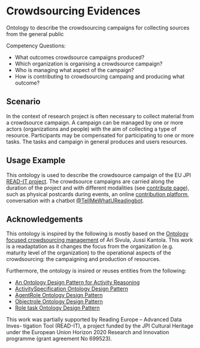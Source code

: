 # Crowdsourcing Evidences
Ontology to describe the crowdsourcing campaigns for collecting sources from the general public

Competency Questions:

- What outcomes crowdsource campaigns produced?
- Which organization is organising a crowdsource campaign?
- Who is managing what aspect of the campaign?
- How is contributing to crowdsourcing campaing and producing what outcome?

## Scenario
In the context of research project is often necessary to collect material from a crowdsource campaign. A campaign can be managed by one or more actors (organizations and people) with the aim of collecting a type of resource. Participants may be compensated for participating to one or more tasks. The tasks and campaign in general produces and users resources.

## Usage Example
This ontology is used to describe the crowdsource campaign of the EU JPI [READ-IT project](https://readit-project.eu/). The crowdsource campaigns are carried along the duration of the project and with different modalities (see [contribute page](https://readit-project.eu/contact/contribute-to-read-it/)), such as physical postcards during events, an online [contribution platform](https://read-it.in-two.com/), conversation with a chatbot [@TellMeWhatUReadingbot](https://t.me/tellmewhatureadingbot).

## Acknowledgements
This ontology is inspired by the following is mostly based on the [Ontology focused crowdsourcing management](https://doi.org/10.1016/j.promfg.2015.07.286) of Ari Sivula, Jussi Kantola. This work is a readaptation as it changes the focus from the organization (e.g. maturity level of the organization) to the operational aspects of the crowdsourcing: the campaigning and production of resources.

Furthermore, the ontology is insired or reuses entities from the following:

- [An Ontology Design Pattern for Activity Reasoning](https://dl.acm.org/doi/10.5555/2878937.2878946)
- [ActivitySpecification Ontology Design Pattern](http://ontologydesignpatterns.org/wiki/Submissions:ActivitySpecification)
- [AgentRole Ontology Design Pattern](http://ontologydesignpatterns.org/wiki/Submissions:AgentRole)
- [Objectrole Ontology Design Pattern](http://ontologydesignpatterns.org/wiki/Submissions:Objectrole)
- [Role task Ontology Design Pattern](http://ontologydesignpatterns.org/wiki/Submissions:Role_task)

This work was partially supported by Reading Europe – Advanced Data Inves- tigation Tool (READ-IT), a project funded by the JPI Cultural Heritage under the European Union Horizon 2020 Research and Innovation programme (grant agreement No 699523).
